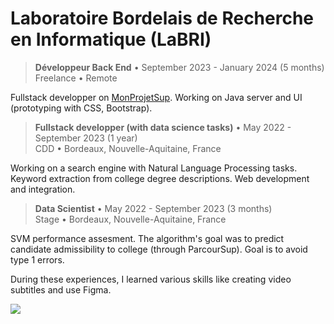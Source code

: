 # Laboratoire Bordelais de Recherche en Informatique (LaBRI)

> **Développeur Back End** • September 2023 - January 2024 (5 months)  
> Freelance • Remote

Fullstack developper on [MonProjetSup](<https://monprojetsup.fr>). Working on Java server and UI (prototyping with CSS, Bootstrap).  

> **Fullstack developper (with data science tasks)** • May 2022 - September 2023 (1 year)  
> CDD • Bordeaux, Nouvelle-Aquitaine, France

Working on a search engine with Natural Language Processing tasks. Keyword extraction from college degree descriptions. Web development and integration. 

> **Data Scientist** • May 2022 - September 2023 (3 months)  
> Stage • Bordeaux, Nouvelle-Aquitaine, France

SVM performance assesment. The algorithm's goal was to predict candidate admissibility to college (through ParcourSup). 
Goal is to avoid type 1 errors. 

During these experiences, I learned various skills like creating video subtitles and use Figma. 

<img src="/img/figma_mps.png">
